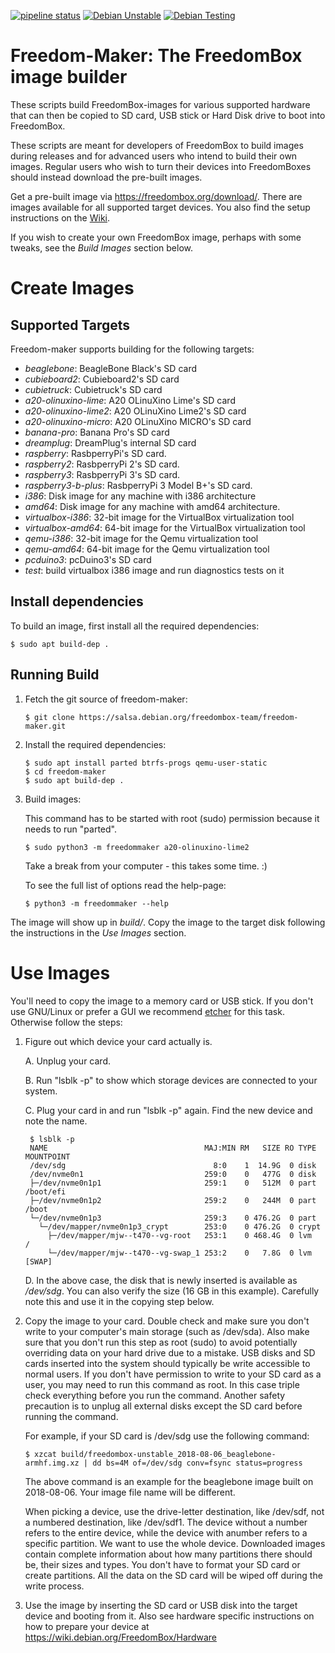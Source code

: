 [![pipeline status](https://salsa.debian.org/freedombox-team/freedom-maker/badges/master/pipeline.svg)](https://salsa.debian.org/freedombox-team/freedom-maker/commits/master)
[![Debian Unstable](https://badges.debian.net/badges/debian/unstable/freedom-maker/version.svg)](https://packages.debian.org/unstable/freedom-maker)
[![Debian Testing](https://badges.debian.net/badges/debian/testing/freedom-maker/version.svg)](https://packages.debian.org/testing/freedom-maker)

# Freedom-Maker: The FreedomBox image builder

These scripts build FreedomBox-images for various supported hardware
that can then be copied to SD card, USB stick or Hard Disk drive to
boot into FreedomBox.

These scripts are meant for developers of FreedomBox to build images
during releases and for advanced users who intend to build their own
images. Regular users who wish to turn their devices into
FreedomBoxes should instead download the pre-built images.

Get a pre-built image via https://freedombox.org/download/.  There
are images available for all supported target devices.  You also find
the setup instructions on the [Wiki](https://wiki.debian.org/FreedomBox/).

If you wish to create your own FreedomBox image, perhaps with some
tweaks, see the *Build Images* section below.

# Create Images

## Supported Targets

Freedom-maker supports building for the following targets:

- *beaglebone*: BeagleBone Black's SD card
- *cubieboard2*: Cubieboard2's SD card
- *cubietruck*: Cubietruck's SD card
- *a20-olinuxino-lime*: A20 OLinuXino Lime's SD card
- *a20-olinuxino-lime2*: A20 OLinuXino Lime2's SD card
- *a20-olinuxino-micro*: A20 OLinuXino MICRO's SD card
- *banana-pro*: Banana Pro's SD card
- *dreamplug*: DreamPlug's internal SD card
- *raspberry*: RasbperryPi's SD card.
- *raspberry2*: RasbperryPi 2's SD card.
- *raspberry3*: RasbperryPi 3's SD card.
- *raspberry3-b-plus*: RasbperryPi 3 Model B+'s SD card.
- *i386*: Disk image for any machine with i386 architecture
- *amd64*: Disk image for any machine with amd64 architecture.
- *virtualbox-i386*: 32-bit image for the VirtualBox virtualization tool
- *virtualbox-amd64*: 64-bit image for the VirtualBox virtualization tool
- *qemu-i386*: 32-bit image for the Qemu virtualization tool
- *qemu-amd64*: 64-bit image for the Qemu virtualization tool
- *pcduino3*: pcDuino3's SD card
- *test*: build virtualbox i386 image and run diagnostics tests on it

## Install dependencies

To build an image, first install all the required dependencies:

```shell
$ sudo apt build-dep .
```

## Running Build

1. Fetch the git source of freedom-maker:
    ```
    $ git clone https://salsa.debian.org/freedombox-team/freedom-maker.git
    ```

2. Install the required dependencies:
    ```shell
    $ sudo apt install parted btrfs-progs qemu-user-static
    $ cd freedom-maker
    $ sudo apt build-dep .
    ```

3. Build images:

    This command has to be started with root (sudo) permission because it needs
    to run "parted".

    ```
    $ sudo python3 -m freedommaker a20-olinuxino-lime2
    ```
    Take a break from your computer - this takes some time. :)
    
    To see the full list of options read the help-page:
    ```
    $ python3 -m freedommaker --help
    ```

The image will show up in *build/*. Copy the image to the
target disk following the instructions in the *Use Images* section.

# Use Images

You'll need to copy the image to a memory card or USB stick. If you don't
use GNU/Linux or prefer a GUI we recommend [etcher](https://etcher.io/)
for this task. Otherwise follow the steps:

1. Figure out which device your card actually is.

    A. Unplug your card.

    B. Run "lsblk -p" to show which storage devices are connected to your system.

    C. Plug your card in and run "lsblk -p" again. Find the new device and note
    the name.
    
        $ lsblk -p
        NAME                                   MAJ:MIN RM   SIZE RO TYPE  MOUNTPOINT
        /dev/sdg                                 8:0    1  14.9G  0 disk  
        /dev/nvme0n1                           259:0    0   477G  0 disk  
        ├─/dev/nvme0n1p1                       259:1    0   512M  0 part  /boot/efi
        ├─/dev/nvme0n1p2                       259:2    0   244M  0 part  /boot
        └─/dev/nvme0n1p3                       259:3    0 476.2G  0 part  
          └─/dev/mapper/nvme0n1p3_crypt        253:0    0 476.2G  0 crypt 
            ├─/dev/mapper/mjw--t470--vg-root   253:1    0 468.4G  0 lvm   /
            └─/dev/mapper/mjw--t470--vg-swap_1 253:2    0   7.8G  0 lvm   [SWAP]

    D. In the above case, the disk that is newly inserted is available
       as */dev/sdg*. You can also verify the size (16 GB in this example).
       Carefully note this and use it in the copying step below.

2. Copy the image to your card.  Double check and make sure you don't
   write to your computer's main storage (such as /dev/sda).  Also
   make sure that you don't run this step as root (sudo) to avoid potentially
   overriding data on your hard drive due to a mistake. USB disks and SD
   cards inserted into the system should typically be write accessible
   to normal users. If you don't have permission to write to your SD
   card as a user, you may need to run this command as root. In this
   case triple check everything before you run the command. Another
   safety precaution is to unplug all external disks except the SD
   card before running the command.

   For example, if your SD card is /dev/sdg use the following command:
    ```
    $ xzcat build/freedombox-unstable_2018-08-06_beaglebone-armhf.img.xz | dd bs=4M of=/dev/sdg conv=fsync status=progress
    ```

   The above command is an example for the beaglebone image built on
   2018-08-06. Your image file name will be different.

   When picking a device, use the drive-letter destination, like
   /dev/sdf, not a numbered destination, like /dev/sdf1.  The device
   without a number refers to the entire device, while the device with
   anumber refers to a specific partition.  We want to use the whole
   device.  Downloaded images contain complete information about how
   many partitions there should be, their sizes and types. You don't
   have to format your SD card or create partitions. All the data on
   the SD card will be wiped off during the write process.

3. Use the image by inserting the SD card or USB disk into the target
   device and booting from it.  Also see hardware specific
   instructions on how to prepare your device at
   https://wiki.debian.org/FreedomBox/Hardware

